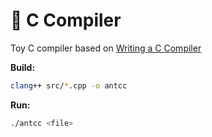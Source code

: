 # 🐜 C Compiler
Toy C compiler based on [Writing a C Compiler](https://nostarch.com/writing-c-compiler)

**Build:**
```bash
clang++ src/*.cpp -o antcc
```

**Run:**
```bash
./antcc <file>
```
